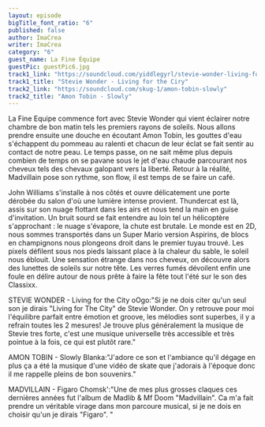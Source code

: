 ```yaml
---
layout: episode
bigTitle_font_ratio: "6"
published: false
author: ImaCrea
writer: ImaCrea
category: "6"
guest_name: La Fine Équipe
guestPic: guestPic6.jpg
track1_link: "https://soundcloud.com/yiddlegyrl/stevie-wonder-living-for-the-2"
track1_title: "Stevie Wonder - Living for the Ciry"
track2_link: "https://soundcloud.com/skug-1/amon-tobin-slowly"
track2_title: "Amon Tobin - Slowly"
---
```

La Fine Equipe commence fort avec Stevie Wonder qui vient éclairer notre chambre de bon matin tels les premiers rayons de soleils. Nous allons prendre ensuite une douche en écoutant Amon Tobin, les gouttes d'eau s'échappent du pommeau au ralenti et chacun de leur éclat se fait sentir au contact de notre peau. Le temps passe, on ne sait même plus depuis combien de temps on se pavane sous le jet d'eau chaude parcourant nos cheveux tels des chevaux galopant vers la liberté. Retour à la réalité, Madvillain pose son rythme, son flow, il est temps de se faire un café.

John Williams s'installe à nos côtés et ouvre délicatement une porte dérobée du salon d'où une lumière intense provient. Thundercat est là, assis sur son nuage flottant dans les airs et nous tend la main en guise d'invitation. Un bruit sourd se fait entendre au loin tel un hélicoptère s'approchant : le nuage s'évapore, la chute est brutale. Le monde est en 2D, nous sommes transportés dans un Super Mario version Aspirins, de blocs en champignons nous plongeons droit dans le premier tuyau trouvé. Les pixels défilent sous nos pieds laissant place à la chaleur du sable, le soleil nous éblouit. Une sensation étrange dans nos cheveux, on découvre alors des lunettes de soleils sur notre tête. Les verres fumés dévoilent enfin une foule en délire autour de nous prête à faire la fête tout l'été sur le son des Classixx.

STEVIE WONDER - Living for the City
oOgo:"Si je ne dois citer qu'un seul son je dirais "Living for The City" de Stevie Wonder. On y retrouve pour moi l'équilibre parfait entre émotion et groove, les mélodies sont superbes, il y a refrain toutes les 2 mesures!
Je trouve plus généralement la musique de Stevie tres forte, c'est une musique universelle très accessible et très pointue à la fois, ce qui est plutôt rare."


AMON TOBIN - Slowly
Blanka:"J'adore ce son et l'ambiance qu'il dégage en plus ça a été la musique d'une vidéo de skate que j'adorais à l'époque donc il me rappelle pleins de bon souvenirs."


MADVILLAIN - Figaro
Chomsk':"Une de mes plus grosses claques ces dernières années fut l'album de Madlib & Mf Doom "Madvillain".
Ca m'a fait prendre un véritable virage dans mon parcoure musical, si je ne dois en choisir qu'un je dirais "Figaro". "